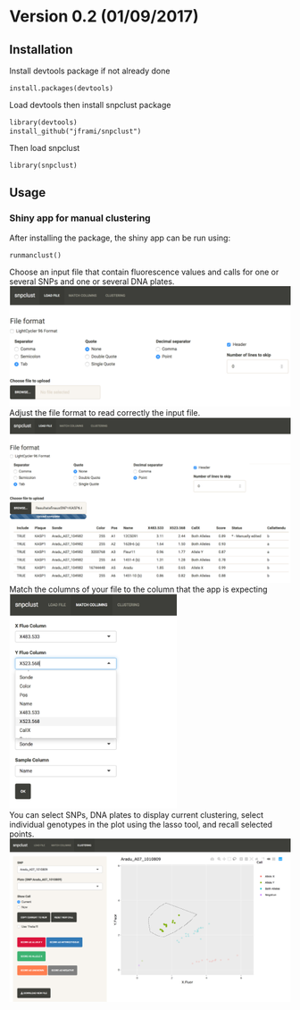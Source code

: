 # Version 0.2 (01/09/2017)

## Installation

Install devtools package if not already done

```{r}
install.packages(devtools)
```
Load devtools then install snpclust package

```{r}
library(devtools)
install_github("jframi/snpclust")
```
Then load snpclust

```{r}
library(snpclust)
```


## Usage


### Shiny app for manual clustering

After installing the package, the shiny app can be run using:

```{r}
runmanclust()
```
Choose an input file that contain fluorescence values and calls for one or several SNPs and one or several DNA plates.  
![screenshot01](figure/ss01.png)  
Adjust the file format to read correctly the input file.  
![screenshot01](figure/ss02.png)  
Match the columns of your file to the column that the app is expecting  
<img src="figure/ss03.png" width="300">  
You can select SNPs, DNA plates to display current clustering, select individual genotypes in the plot using the lasso tool, and recall selected points.  
![screenshot01](figure/ss04.png)  



